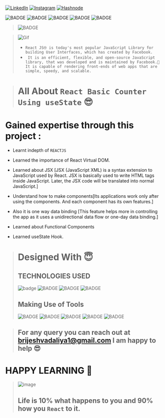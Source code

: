 
<!-- Social Links -->

[![LinkedIn][linkedin-shield]][linkedin-url]
[![Instagram][instagram-shield]][instagram-url]
[![Hashnode][hashnode-shield]][hashnode-url]

![BADGE](https://img.shields.io/badge/CORE_JAVASCRIPT-PROJECT-lightgrey)
![BADGE](https://img.shields.io/badge/LCO--INEURON-HITESH%20CHOUDHARY-lightgrey)
![BADGE](https://img.shields.io/badge/INEURON-FULL--STACK--JAVASCRIPT--WEBDEVELOPMENT-lightgrey)
![BADGE](https://img.shields.io/badge/HTML-CSS-lightgrey)
![BADGE](https://img.shields.io/badge/REACTJS-lightgrey)
>![BADGE](https://img.shields.io/badge/MADE%20WITH%20FUN%20BY-BRIJESH%20VADALIA-blue)


> ![Gif](https://miro.medium.com/max/600/1*KUjro0G-igf6P3lvlcDrTQ.png)
> - `React JS🤓 is today's most popular JavaScript Library for building User Interfaces, which has created by Facebook.`
> - ` It is an efficient, flexible, and open-source JavaScript library, that was developed and is maintained by Facebook.🤠 It is capable of rendering front-ends of web apps that are simple, speedy, and scalable.`

> # All About `React Basic Counter Using useState` 😎

# **Gained expertise through this project :**

- Learnt indepth of `REACTJS` 

- Learned the importance of React Virtual DOM.

- Learned about JSX [JSX (JavaScript XML) is a syntax extension to JavaScript used by React. JSX is basically used to write HTML tags inside JavaScript. Later, the JSX code will be translated into normal JavaScript.]

- Understand how to make components[Its applications work only after using the components. And each component has its own features.]

- Also it is one way data binding [This feature helps more in controlling the app as it uses a unidirectional data flow or one-day data binding.]

- Learned about Functional Components 

- Learned useState Hook. 

># Designed With 😇
>## TECHNOLOGIES USED 
>![badge](https://img.shields.io/badge/HTML5-HTML5-orange)
![BADGE](https://img.shields.io/badge/CSS3-CSS3-blue)
![BADGE](https://img.shields.io/badge/JAVASCRIPT-JAVASCRIPT-yellow)
![BADGE](https://img.shields.io/badge/REACTJS-REACTJS-blue)
>## Making Use of Tools
>![BADGE](https://img.shields.io/badge/GOOGLE-CHROME-blue)
>![BADGE](https://img.shields.io/badge/GIT-HUB-lightgrey)
>![BADGE](https://img.shields.io/badge/VS-CODE-blue)
>![BADGE](https://img.shields.io/badge/GIT-GIT-orange)
>![BADGE](https://img.shields.io/badge/VERCEL-VERCEL-blue)

<!-- 
# HERE IS THE PREVIEW HOW THIS PROJECT LOOKS😍
># [LIVE [HOSTED] PROJECT LINK]( "React Basic Counter Using useState")

>![Screenshot](./screenshot/screenshot-1.png)
>![Screenshot](./screenshot/screenshot-2.png)
>![Screenshot](./screenshot/screenshot-3.png) -->





>## For any query you can reach out at brijeshvadaliya1@gmail.com I am happy to help 😎

# HAPPY LEARNING 🤩
>![image](https://raw.githubusercontent.com/ikeyurp/ikeyurp/master/src/Comp-Man.gif)
>## Life is 10% what happens to you and 90% how you `React` to it.








<!-- Linkedin -->

[linkedin-shield]: https://img.shields.io/badge/-LinkedIn-black.svg?style=for-the-badge&logo=linkedin&colorB=0B5FBB
[linkedin-url]: https://www.linkedin.com/in/brijesh-vadaliya-16b3a2202/

<!-- Instagram -->

[instagram-shield]: https://img.shields.io/badge/Instagram-%23E4405F.svg?style=for-the-badge&logo=Instagram&logoColor=white
[instagram-url]: https://www.instagram.com/brijesh_vadaliya_8128/


<!-- Hashnode -->

[hashnode-shield]: https://img.shields.io/badge/Hashnode-2962FF?style=for-the-badge&logo=hashnode&logoColor=white
[hashnode-url]: https://brijeshvadaliya8128.hashnode.dev/




